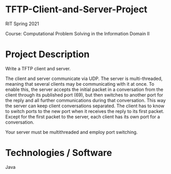 # TFTP-Client-and-Server-Project

RIT Spring 2021

Course: Computational Problem Solving in the Information Domain II

# Project Description

Write a TFTP client and server.

The client and server communicate via UDP.  The server is multi-threaded, meaning that several clients may be communicating with it at once.  To enable this, the server accepts the initial packet in a conversation from the client through its published port (69), but then switches to another port for the reply and all further communications during that conversation.  This way the server can keep client conversations separated.  The client has to know to switch ports to the new port when it receives the reply to its first packet.  Except for the first packet to the server, each client has its own port for a conversation.

Your server must be multithreaded and employ port switching.

# Technologies / Software

Java
